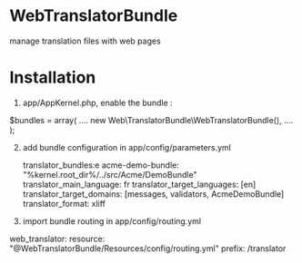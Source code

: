 WebTranslatorBundle
===================

manage translation files with web pages


Installation
===================

1) app/AppKernel.php, enable the bundle : 

$bundles = array(
                ....
                new Web\TranslatorBundle\WebTranslatorBundle(),
                ....
        );


2) add bundle configuration in app/config/parameters.yml

    translator_bundles:e
      acme-demo-bundle:  "%kernel.root_dir%/../src/Acme/DemoBundle"
    translator_main_language:   fr
    translator_target_languages: [en]
    translator_target_domains: [messages, validators, AcmeDemoBundle]
    translator_format: xliff


3) import bundle routing in app/config/routing.yml

web_translator:
    resource: "@WebTranslatorBundle/Resources/config/routing.yml"
    prefix:   /translator

